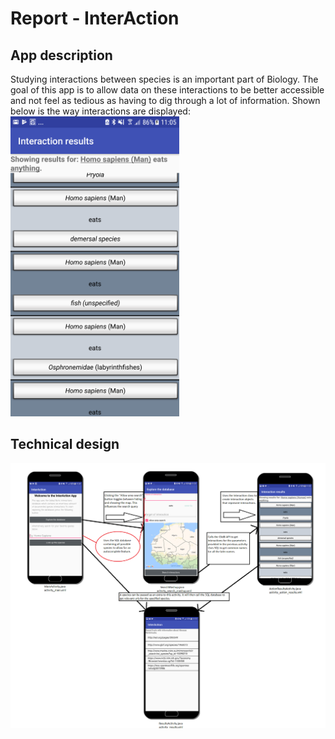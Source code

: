 # Report - InterAction
## App description
Studying interactions between species is an important part of Biology.
 The goal of this app is to allow data on these interactions to be better accessible
 and not feel as tedious as having to dig through a lot of information.
 Shown below is the way interactions are displayed:
<img height="480" width="270" src="https://github.com/romanlakerveld/ProgProj/blob/master/doc/screenshot.png"/>

## Technical design
<img src="https://github.com/romanlakerveld/ProgProj/blob/master/doc/reportsketchfinal.png"/>
